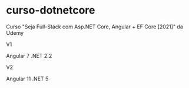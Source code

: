 # curso-dotnetcore
Curso "Seja Full-Stack com Asp.NET Core, Angular + EF Core [2021]" da Udemy

V1

Angular 7
.NET 2.2

V2 

Angular 11
.NET 5


